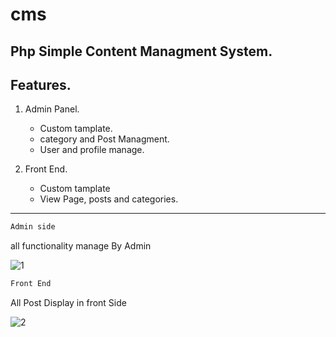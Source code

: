  # cms
 ## Php Simple Content Managment System.
 
 Features.
 ---
 1) Admin Panel. 
     - Custom tamplate.
     - category and Post Managment.
     - User and profile manage.
     
 2) Front End.
     - Custom tamplate
     - View Page, posts and categories.
     
  ---

  ```html
  Admin side
  ``` 
  all functionality manage By Admin

 ![1](https://user-images.githubusercontent.com/65818262/88475274-fc437e80-cf4b-11ea-9b3f-ba085d9d157d.JPG)
 
  ```html
  Front End
  ```
  All Post Display in front Side
 
 ![2](https://user-images.githubusercontent.com/65818262/88475352-97d4ef00-cf4c-11ea-8f0b-ef0d131e5f02.JPG)


  
